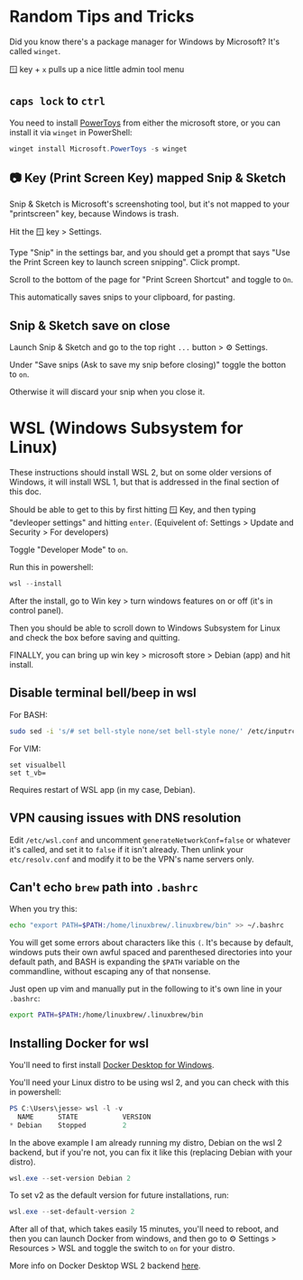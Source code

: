 # Random Tips and Tricks
Did you know there's a package manager for Windows by Microsoft? It's called `winget`.

🪟 key + `x` pulls up a nice little admin tool menu

## `caps lock` to `ctrl`
You need to install [PowerToys](https://github.com/microsoft/PowerToys) from either the microsoft store, or you can install it via `winget` in PowerShell:

```powershell
winget install Microsoft.PowerToys -s winget
```

## 📷 Key (Print Screen Key) mapped Snip & Sketch
Snip & Sketch is Microsoft's screenshoting tool, but it's not mapped to your "printscreen" key, because Windows is trash.

Hit the 🪟 key > Settings.

Type "Snip" in the settings bar, and you should get a prompt that says "Use the Print Screen key to launch screen snipping". Click prompt.

Scroll to the bottom of the page for "Print Screen Shortcut" and toggle to `On`.

This automatically saves snips to your clipboard, for pasting.

## Snip & Sketch save on close
Launch Snip & Sketch and go to the top right `...` button > ⚙️ Settings.

Under "Save snips (Ask to save my snip before closing)" toggle the botton to `on`.

Otherwise it will discard your snip when you close it.

# WSL (Windows Subsystem for Linux)
These instructions should install WSL 2, but on some older versions of Windows, it will install WSL 1, but that is addressed in the final section of this doc.

Should be able to get to this by first hitting 🪟 Key, and then typing "devleoper settings" and hitting `enter`. 
(Equivelent of: Settings > Update and Security > For developers)

Toggle "Developer Mode" to `on`.

Run this in powershell:
```powershell
wsl --install
```

After the install, go to Win key > turn windows features on or off (it's in control panel).

Then you should be able to scroll down to Windows Subsystem for Linux and check the box before saving and quitting.

FINALLY, you can bring up win key > microsoft store > Debian (app) and hit install.

## Disable terminal bell/beep in wsl

For BASH:
```bash
sudo sed -i 's/# set bell-style none/set bell-style none/' /etc/inputrc
```

For VIM:
```vim
set visualbell
set t_vb=
```

Requires restart of WSL app (in my case, Debian).

## VPN causing issues with DNS resolution
Edit `/etc/wsl.conf` and uncomment `generateNetworkConf=false` or whatever it's called, and set it to `false` if it isn't already. Then unlink your `etc/resolv.conf` and modify it to be the VPN's name servers only.

## Can't echo `brew` path into `.bashrc`

When you try this:

```bash
echo "export PATH=$PATH:/home/linuxbrew/.linuxbrew/bin" >> ~/.bashrc
```

You will get some errors about characters like this `(`. It's because by default, windows puts their own awful spaced and parenthesed directories into your default path, and BASH is expanding the `$PATH` variable on the commandline, without escaping any of that nonsense.

Just open up vim and manually put in the following to it's own line in your `.bashrc`:

```bash
export PATH=$PATH:/home/linuxbrew/.linuxbrew/bin
```

## Installing Docker for wsl
You'll need to first install [Docker Desktop for Windows](https://docs.docker.com/desktop/windows/install/).

You'll need your Linux distro to be using wsl 2, and you can check with this in powershell:
```powershell
PS C:\Users\jesse> wsl -l -v
  NAME      STATE           VERSION
* Debian    Stopped         2
```

In the above example I am already running my distro, Debian on the wsl 2 backend, but if you're not, you can fix it like this (replacing Debian with your distro).
```powershell
wsl.exe --set-version Debian 2
```

To set v2 as the default version for future installations, run:
```powershell
wsl.exe --set-default-version 2
```

After all of that, which takes easily 15 minutes, you'll need to reboot, and then you can launch Docker from windows, and then go to ⚙️ Settings > Resources > WSL and toggle the switch to `on` for your distro.

More info on Docker Desktop WSL 2 backend [here](https://docs.docker.com/desktop/windows/wsl/).

